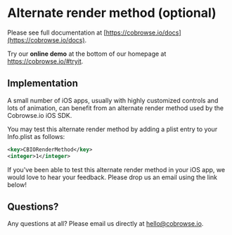 # Alternate render method (optional)

Please see full documentation at [https://cobrowse.io/docs](https://cobrowse.io/docs).

Try our **online demo** at the bottom of our homepage at <https://cobrowse.io/#tryit>.

## Implementation

A small number of iOS apps, usually with highly customized controls and lots of animation, can benefit from an alternate render method used by the Cobrowse.io iOS SDK. 

You may test this alternate render method by adding a plist entry to your Info.plist as follows:

```xml
<key>CBIORenderMethod</key>
<integer>1</integer>
```

If you've been able to test this alternate render method in your iOS app, we would love to hear your feedback. Please drop us an email using the link below!

## Questions?
Any questions at all? Please email us directly at [hello@cobrowse.io](mailto:hello@cobrowse.io).